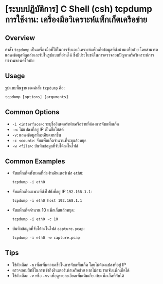 # [ระบบปฏิบัติการ] C Shell (csh) tcpdump การใช้งาน: เครื่องมือวิเคราะห์แพ็กเก็ตเครือข่าย

## Overview
คำสั่ง `tcpdump` เป็นเครื่องมือที่ใช้ในการจับและวิเคราะห์แพ็กเก็ตข้อมูลที่ส่งผ่านเครือข่าย โดยสามารถแสดงข้อมูลที่ถูกส่งและรับในรูปแบบที่อ่านได้ ซึ่งมีประโยชน์ในการตรวจสอบปัญหาหรือวิเคราะห์การทำงานของเครือข่าย

## Usage
รูปแบบพื้นฐานของคำสั่ง `tcpdump` คือ:

```csh
tcpdump [options] [arguments]
```

## Common Options
- `-i <interface>`: ระบุชื่ออินเตอร์เฟสเครือข่ายที่ต้องการจับแพ็กเก็ต
- `-n`: ไม่แปลงที่อยู่ IP เป็นชื่อโฮสต์
- `-v`: แสดงข้อมูลที่ละเอียดมากขึ้น
- `-c <count>`: จับแพ็กเก็ตจำนวนที่ระบุแล้วหยุด
- `-w <file>`: บันทึกข้อมูลที่จับได้ลงในไฟล์

## Common Examples
- จับแพ็กเก็ตทั้งหมดที่ส่งผ่านอินเตอร์เฟส `eth0`:
    ```csh
    tcpdump -i eth0
    ```

- จับแพ็กเก็ตเฉพาะที่ส่งไปยังที่อยู่ IP `192.168.1.1`:
    ```csh
    tcpdump -i eth0 host 192.168.1.1
    ```

- จับแพ็กเก็ตจำนวน 10 แพ็กเก็ตแล้วหยุด:
    ```csh
    tcpdump -i eth0 -c 10
    ```

- บันทึกข้อมูลที่จับได้ลงในไฟล์ `capture.pcap`:
    ```csh
    tcpdump -i eth0 -w capture.pcap
    ```

## Tips
- ใช้ตัวเลือก `-n` เพื่อเพิ่มความเร็วในการจับแพ็กเก็ต โดยไม่ต้องแปลงที่อยู่ IP
- ตรวจสอบสิทธิ์ในการเข้าถึงอินเตอร์เฟสเครือข่าย หากไม่สามารถจับแพ็กเก็ตได้
- ใช้ตัวเลือก `-v` หรือ `-vv` เพื่อดูรายละเอียดเพิ่มเติมเกี่ยวกับแพ็กเก็ตที่จับได้
